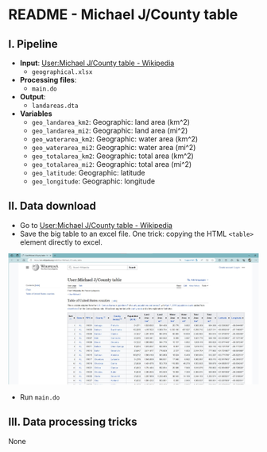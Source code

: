 # README - Michael J/County table

## I. Pipeline

* **Input**: [User:Michael J/County table - Wikipedia](https://en.wikipedia.org/wiki/User:Michael_J/County_table)
    * `geographical.xlsx`
* **Processing files**:
    * `main.do`
* **Output**: 
    * `landareas.dta`
* **Variables**
    * `geo_landarea_km2`: Geographic: land area (km^2)
    * `geo_landarea_mi2`: Geographic: land area (mi^2)
    * `geo_waterarea_km2`: Geographic: water area (km^2)
    * `geo_waterarea_mi2`: Geographic: water area (mi^2)
    * `geo_totalarea_km2`: Geographic: total area (km^2)
    * `geo_totalarea_mi2`: Geographic: total area (mi^2)
    * `geo_latitude`: Geographic: latitude
    * `geo_longitude`: Geographic: longitude

## II. Data download

* Go to [User:Michael J/County table - Wikipedia](https://en.wikipedia.org/wiki/User:Michael_J/County_table)
* Save the big table to an excel file. One trick: copying the HTML `<table>` element directly to excel.

<img src="./data%20source.jpg" alt="data source" style="zoom:80%;" />

* Run `main.do`

## III. Data processing tricks

None